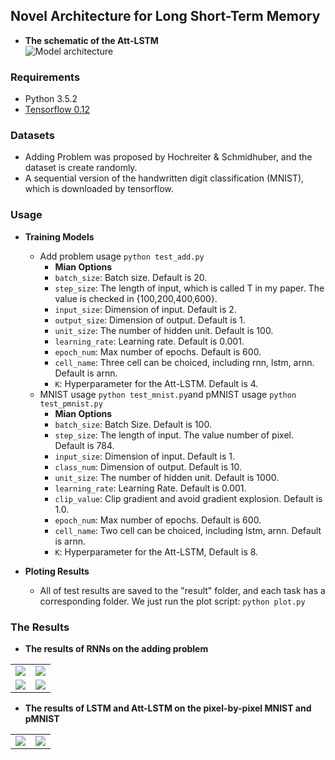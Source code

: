 ## Novel Architecture for Long Short-Term Memory

- <b>The schematic of the Att-LSTM </b>  
![Model architecture](https://github.com/Tom957/Att-LSTM/blob/master/images/attlstm.jpg)


### Requirements
- Python 3.5.2
- [Tensorflow 0.12][1]

### Datasets
- Adding Problem was proposed by Hochreiter & Schmidhuber, and the dataset is create randomly. 
- A sequential version of the handwritten digit classification (MNIST), which is downloaded by tensorflow.


### Usage

- <b>Training Models</b>
  * Add problem usage ```python test_add.py```
      - <b>Mian Options</b>
      - `batch_size`: Batch size. Default is 20.
      - `step_size`: The length of input, which is called T in my paper. The value is checked in {100,200,400,600}.
      - `input_size`: Dimension of input. Default is 2.
      - `output_size`: Dimension of output. Default is 1.
      - `unit_size`:  The number of hidden unit. Default is 100.
      - `learning_rate`: Learning rate. Default is 0.001.
      - `epoch_num`: Max number of epochs. Default is 600.
      - `cell_name`: Three cell can be choiced, including rnn, lstm, arnn.  Default is arnn.
      - `K`: Hyperparameter for the Att-LSTM. Default is 4.
  * MNIST usage  ``` python test_mnist.py ```and pMNIST usage ```python test_pmnist.py```
      - <b>Mian Options</b>
      - `batch_size`: Batch Size. Default is 100.
      - `step_size`: The length of input. The value number of pixel. Default is 784.
      - `input_size`: Dimension of input. Default is 1.
      - `class_num`: Dimension of output. Default is 10.
      - `unit_size`:  The number of hidden unit. Default is 1000.
      - `learning_rate`: Learning Rate. Default is 0.001.
      - `clip_value`: Clip gradient and avoid gradient explosion. Default is 1.0.
      - `epoch_num`: Max number of epochs. Default is 600.
      - `cell_name`: Two cell can be choiced, including lstm, arnn.  Default is arnn.
      - `K`: Hyperparameter for the Att-LSTM, Default is 8.
      
- <b>Ploting Results</b>

  * All of test results are saved to the "result" folder, and each task has a corresponding folder. We just run the plot script: ``` python plot.py ```


### The Results
- <b>The results of RNNs on the adding problem </b>

|         |    |
| ------------- | -----:|
| ![](https://github.com/Tom957/Att-LSTM/blob/master/images/Add_T100.jpg)        | ![](https://github.com/Tom957/Att-LSTM/blob/master/images/Add_T200.jpg)   |
| ![](https://github.com/Tom957/Att-LSTM/blob/master/images/Add_T400.jpg)        | ![](https://github.com/Tom957/Att-LSTM/blob/master/images/Add_T600.jpg)   |

- <b>The results of LSTM and Att-LSTM on the pixel-by-pixel MNIST and pMNIST</b>

|         |    |
| ------------- | -----:|
| ![](https://github.com/Tom957/Att-LSTM/blob/master/images/MNIST.jpg)        | ![](https://github.com/Tom957/Att-LSTM/blob/master/images/pMNIST.jpg)   |


[1]:https://github.com/tensorflow/tensorflow
[2]:http://cogcomp.org/Data/QA/QC/
[3]:http://www.msmarco.org/dataset.aspx


